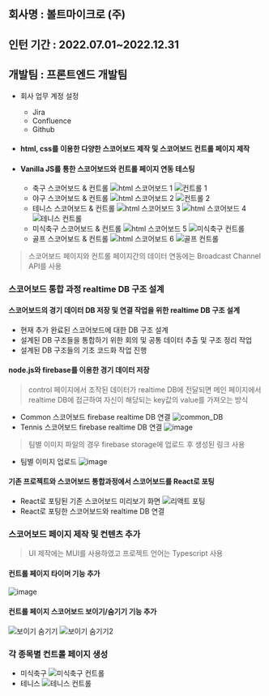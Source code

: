 ## 회사명 : 볼트마이크로 (주)
## 인턴 기간 : 2022.07.01~2022.12.31
## 개발팀 : 프론트엔드 개발팀

* 회사 업무 계정 설정
  * Jira
  * Confluence
  * Github
  
* #### html, css를 이용한 다양한 스코어보드 제작 및 스코어보드 컨트롤 페이지 제작
* #### Vanilla JS를 통한 스코어보드와 컨트롤 페이지 연동 테스팅
  * 축구 스코어보드 & 컨트롤
![html 스코어보드 1](https://user-images.githubusercontent.com/90994001/212021341-70ca7eed-1794-4cc8-90ca-a5721eb82983.png)
![컨트롤 1](https://user-images.githubusercontent.com/90994001/212021367-b39ebea6-6485-4cff-a04a-cf259e8e30c9.png)
  * 야구 스코어보드 & 컨트롤
![html 스코어보드 2](https://user-images.githubusercontent.com/90994001/212021345-c334cd48-c15d-4000-9157-e1eea89916f0.png)
![컨트롤 2](https://user-images.githubusercontent.com/90994001/212021370-d07256bc-403c-4200-a006-4fdcc20a620e.png)
  * 테니스 스코어보드 & 컨트롤
![html 스코어보드 3](https://user-images.githubusercontent.com/90994001/212021347-e1d9ea06-ba36-431b-a7ab-e4159de63fe5.png)
![html 스코어보드 4](https://user-images.githubusercontent.com/90994001/212021349-e3b8e975-4bb2-42ae-95af-8d4e59eaffb9.png)
![테니스 컨트롤](https://user-images.githubusercontent.com/90994001/212021374-80bd8e32-1c96-49cf-b5c8-a9d22415628c.png)
  * 미식축구 스코어보드 & 컨트롤
![html 스코어보드 5](https://user-images.githubusercontent.com/90994001/212021353-bfd5e336-a365-43a3-a98b-c99d28d654ad.png)
![미식축구 컨트롤](https://user-images.githubusercontent.com/90994001/212021364-5e397779-1289-4578-8d3d-beaf0da5a6d7.png)
  * 골프 스코어보드 & 컨트롤
![html 스코어보드 6](https://user-images.githubusercontent.com/90994001/212021358-ec7e78a9-2d40-4a71-8b23-a9a6d50f7ef7.png)
![골프 컨트롤](https://user-images.githubusercontent.com/90994001/212021361-6ee224dc-1d48-45b8-8c04-4a14637c7a48.png)

> 스코어보드 페이지와 컨트롤 페이지간의 데이터 연동에는 Broadcast Channel API를 사용
### 스코어보드 통합 과정 realtime DB 구조 설계
#### 스코어보드의 경기 데이터 DB 저장 및 연결 작업을 위한 realtime DB 구조 설계
 * 현재 추가 완료된 스코어보드에 대한 DB 구조 설계
 * 설계된 DB 구조들을 통합하기 위한 회의 및 공통 데이터 추출 및 구조 정리 작업
 * 설계된 DB 구조들의 기초 코드화 작업 진행
#### node.js와 firebase를 이용한 경기 데이터 저장
> control 페이지에서 조작된 데이터가 realtime DB에 전달되면 메인 페이지에서 realtime DB에 접근하여 자신이 해당되는 key값의 value를 가져오는 방식
 * Common 스코어보드 firebase realtime DB 연결
![common_DB](https://user-images.githubusercontent.com/90994001/213390193-7b470428-770c-44b6-90b2-e20ced54b2f2.png)
 * Tennis 스코어보드 firebase realtime DB 연결
![image](https://user-images.githubusercontent.com/90994001/213390259-a63c5004-cdb9-4096-8a4f-4422b7bf83e5.png)
> 팀별 이미지 파일의 경우 firebase storage에 업로드 후 생성된 링크 사용
 * 팀별 이미지 업로드
![image](https://user-images.githubusercontent.com/90994001/213390298-57962211-3737-4bad-bc6b-db4b8a2ef9bb.png)

#### 기존 프로젝트와 스코어보드 통합과정에서 스코어보드를 React로 포팅
 * React로 포팅된 기존 스코어보드 미리보기 화면
 ![리액트 포팅](https://user-images.githubusercontent.com/90994001/213615720-d3288c47-ad36-4689-9a57-fe6974e59f8a.png)
 * React로 포팅한 스코어보드와 realtime DB 연결
 
### 스코어보드 페이지 제작 및 컨텐츠 추가
> UI 제작에는 MUI를 사용하였고 프로젝트 언어는 Typescript 사용

#### 컨트롤 페이지 타이머 기능 추가
![image](https://user-images.githubusercontent.com/90994001/213616034-53cb3fa0-475a-4723-b779-874cb80344f2.png)

#### 컨트롤 페이지 스코어보드 보이기/숨기기 기능 추가
![보이기 숨기기](https://user-images.githubusercontent.com/90994001/213616266-ea770b3a-6406-4ed6-b415-f336beceba7b.png)
![보이기 숨기기2](https://user-images.githubusercontent.com/90994001/213616269-8bd04314-c5ce-4ad5-b2bc-c5790cda0190.png)

### 각 종목별 컨트롤 페이지 생성
 * 미식축구
 ![미식축구 컨트롤](https://user-images.githubusercontent.com/90994001/213616690-b42b58fd-a2db-41fe-8e15-c10565432ae9.png)
 * 테니스
![테니스 컨트롤](https://user-images.githubusercontent.com/90994001/213616692-17161a61-fa0d-43f9-86e2-28445d13f445.png)








  
